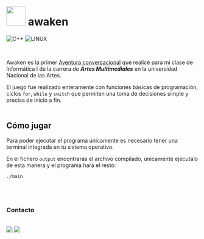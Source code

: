 # <img height="50" src="https://media.giphy.com/media/b75TU57cPgjJB0ri7b/giphy.gif"/>  awaken

![C++](https://img.shields.io/badge/c++-%2300599C.svg?style=for-the-badge&logo=c%2B%2B&logoColor=white) 
![LINUX](https://img.shields.io/badge/Linux-FCC624?style=for-the-badge&logo=linux&logoColor=black)

<br>

Awaken es la primer <a href="https://es.wikipedia.org/wiki/Aventura_conversacional">Aventura conversacional</a> que realicé para mi clase de Informática I de la carrera de ***Artes Multimediales*** en la universidad Nacional de las Artes.

El juego fue realizado enteramente con funciones básicas de programación, ciclos `for`, `while` y `switch` que permiten una toma de decisiones simple y precisa de inicio a fin.
<br>
<br>
## Cómo jugar

Para poder ejecutar el programa únicamente es necesario tener una terminal integrada en tu sistema operativo.

En el fichero `output` encontrarás el archivo compilado, únicamente ejecutalo de esta manera y el programa hará el resto:

```
./main
```
<br>
<br> 

### Contacto

<br>
<a target="_blank" href="https://www.linkedin.com/in/joshua-fr%C3%ADas/"><img src="https://img.shields.io/badge/-LinkedIn-0077B5?style=for-the-badge&logo=Linkedin&logoColor=white"></img></a>
<a target="_blank" href="mailto:jfriash95@gmail.com"><img src="https://img.shields.io/badge/-Gmail-D14836?style=for-the-badge&logo=Gmail&logoColor=white"></img></a>

